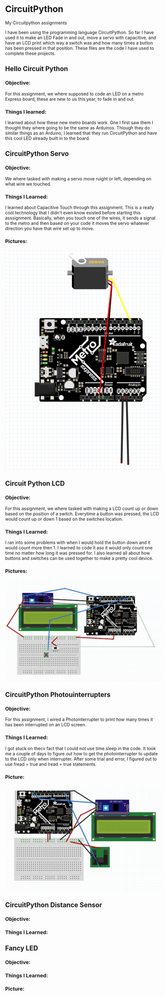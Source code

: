 # CircuitPython
My Circuitpython assignments

I have been using the programming language CircuitPython. So far I have used it to make an 
LED Fade in and out, move a servo with capacitive, and have an LCD print which way a switch 
was and how many times a button has been pressed in that position. These files are the code
 I have used to complete these projects. 


## Hello Circuit Python
  ### Objective:
   For this assignment, we where supposed to code an LED on a metro Express board, these are new to us this year, to fade in and out. 
  ### Things I learned: 
  I learned about how these new metro boards work. One I first saw them I thought they where going to be the same as Arduinos. Thiough they do similar things as an Arduino, I learned that they run CircuitPython and have this cool LED already built in to the board.
  
## CircuitPython Servo 
  ### Objective: 
   We where tasked with making a servo move ruight or left, depending on what wire we touched.
  ### Things I Learned: 
   I learned about Capacitive Touch through this assignment. This is a really cool technology that I didn't even know existed before starting this asssignment. Basically, when you touch one of the wires, it sends a signal to the metro and then based on your code it moves the servo whatever direction you have that wire set up to move.
   ### Pictures:
   ![GitHub Octocat](Media/CircuitPythonServoFritzing.PNG)
  
## Circuit Python LCD
  ### Objective:
  For this assignment, we where tasked with making a LCD count up or down based on the position of a switch. Everytime a button was pressed, the LCD would count up or down 1 based on the switches location.
  ### Things I Learned:
  I ran into some problems with when I would hold the button down and it would count more then 1. I learned to code it aso it would only count one time no matter how long it was pressed for. I also learned all about how buttons and switches can be used together to make a pretty cool device.
  ### Pictures:
   ![GitHub Octocat](Media/LCDFritzing.PNG)
  
## CircuitPython Photouinterrupters
  ### Objective: 
  For this assignment, I wired a Photointerrupter to print how many times it has been interrupted on an LCD screen.
  
  ### Things I Learned: 
  I got stuck on thecv fact that I could not use time.sleep in the code. It took me a couple of days to figure out how to get the photointerrupter to update to the LCD only when interrupter. After some trial and error, I figured out to use fread = true and lread = true statements. 
  ### Picture:
  ![GitHub Octocat](Media/PhotoFritz.PNG)
  
## CircuitPython Distance Sensor
  ### Objective:
  
  ### Things I Learned:
  
## Fancy LED
 ### Objective:
 
 ### Things I Learned:
 
 ### Picture:
  

